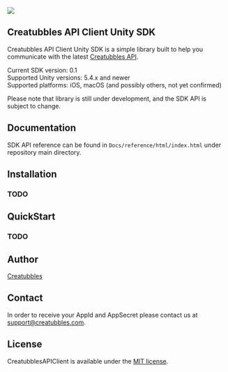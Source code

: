 [![](https://stateoftheart.creatubbles.com/wp-content/uploads/2015/01/ctb_home_logo.png)](https://www.creatubbles.com/)

## Creatubbles API Client Unity SDK
Creatubbles API Client Unity SDK is a simple library built to help you communicate with the latest [Creatubbles API](https://stateoftheart.creatubbles.com/api/).

Current SDK version: 0.1  
Supported Unity versions: 5.4.x and newer  
Supported platforms: iOS, macOS (and possibly others, not yet confirmed)

Please note that library is still under development, and the SDK API is subject to change.

## Documentation
SDK API reference can be found in `Docs/reference/html/index.html` under repository main directory.

## Installation
### TODO

## QuickStart
### TODO

## Author
[Creatubbles](https://www.creatubbles.com/)

## Contact
In order to receive your AppId and AppSecret please contact us at <support@creatubbles.com>.

## License
CreatubblesAPIClient is available under the [MIT license](https://github.com/creatubbles/ctb-api-unity/blob/master/LICENSE.md).
